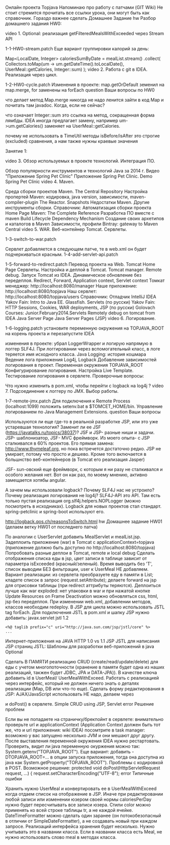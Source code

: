 Онлайн проекта Topjava
Напоминаю про работу с патчами (GIT Wiki)
Не стоит стремится прочитать все ссылки урока, они могут быть как справочник. Гораздо важнее сделать Домашнее Задание
hw Разбор домашнего задания HW0:

video 1. Optional: реализация getFilteredMealsWithExceeded через Stream API

1-1-HW0-stream.patch
Еще вариант группировки калорий за день:

Map<LocalDate, Integer> caloriesSumByDate = mealList.stream()
  .collect(
    Collectors.toMap(um -> um.getDateTime().toLocalDate(), UserMeal::getCalories, Integer::sum)
  );
video 2. Работа с git в IDEA. Реализация через цикл.

1-2-HW0-cycle.patch
Изменения в проекте: map.getOrDefault земенил на map.merge, for заменены на forEach
question Ваши вопросы по HW0

что делает метод Map.merge
никогда не надо ленится зайти в код Map и почитать там javadoc. Когда, если не сейчас?

что означает Integer::sum
это ссылка на метод, сокращенная форма лямбды. IDEA иногда предлагает замену, например um->um.getCalories() заменяет на UserMeal::getCalories.

почему не использовать в TimeUtil методы isBefore/isAfter
это строгие (excluded) сравнения, а нам также нужны краевые значения

Занятие 1:

video 3. Обзор используемых в проекте технологий. Интеграция ПО.

Обзор популярности инструментов и технологий Java за 2014 г.
Видео "Приложение Spring Pet Clinic"
Приложение Spring Pet Clinic.
Demo Spring Pet Clinic
video 4. Maven.

Среда сборки проектов Maven.
The Central Repository
Настройка пропертей Maven: кодировка, java version, зависимости, maven-compiler-plugin
The Reactor. Snapshots
Недостатки Maven. Другие инструменты сборки.
Справочник:
Автоматизация сборки проекта
Home Page
Maven: The Complete Reference
Разработка ПО вместе с maven
Build Lifecycle
Dependency Mechanism
Создание своих архетипов и каталогов в Maven
Зависимости, профили
Bintray: gateway to Maven Central
video 5. WAR. Веб-контейнер Tomcat. Сервлеты.

1-3-switch-to-war.patch

Сервлет добавляется в следующем патче, те в web.xml он будет подчеркиваться красным.
1-4-add-servlet-api.patch

1-5-forward-to-redirect.patch
Перевод проекта на Web.
Tomcat Home Page
Сервлеты.
Настройка и деплой в Tomcat. Tomcat manager. Remote debug.
Запуск Tomcat из IDEA. Динамическое обновление без передеплоя.
Redirect, Forward, Application context, Servlet context
Томкат менеджер: http://localhost:8080/manager
Наше приложение: http://localhost:8080/topjava
Наш сервлет: http://localhost:8080/topjava/users
Справочник:
Отладчик IntelliJ IDEA
Yakov Fain: Intro to Java EE. Glassfish. Servlets (по русски)
Yakov Fain: HTTP Sessions, Cookies, WAR deployments, JSP (по русски)
Golovach Courses: Junior.February2014.Servlets
Remotely debug on tomcat from IDEA
Java Server Page
Java Server Pages (JSP)
video 6. Логирование.

1-6-logging.patch
установите переменную окружения на TOPJAVA_ROOT на корень проекта и перезапустите IDEA

изменения в проекте: убрал LoggerWrapper и логирую напрямую в логгер SLF4J. При логгировании через вспомогательный класс, в логе теряется имя исходного класса.
Java Logging: история кошмара
Ведение лога приложения
Log4j, Logback
Добавление зависимостей логирования в проект. Переменная окружения TOPJAVA_ROOT
Конфигурирование логирования. Настройка Live Template.
Тестирование логирования в сервлете.
Проверочные вопросы:

Что нужно изменить в pom.xml, чтобы перейти с logback на log4j ?
video 7. Подсоединение к логгеру по JMX. Выбор работы.

1-7-remote-jmx.patch
Для подключения к Remote Process (localhost:1099) положить setenv.bat в $TOMCET_HOME/bin.
Управление логированием по Java Management Extensions.
question Ваши вопросы

Используются ли еще где-то в реальной разработке JSP, или это уже устаревшая технология? Заменит ли ее JSF (https://javatalks.ru/topics/38037)?
JSF и JSP- разные ниши и задачи. JSP- шаблонизатор, JSF- МVС фреймворк. Из моего опыта- с JSP сталкивался в 60% проектов. Его прямая замена: http://www.thymeleaf.org, но пока встречется достаточно редко. JSP не умирает, потому что просто и дешево. Кроме того включается в большнство веб-контейнеров (в Tomcat его реализация Jasper)

JSF- sun-овский еще фреймворк, с которым я ни разу не сталкивался и особого желания нет. Вот он как раз, по моему мнению, активно замещается хотябы angular.

А зачем мы использовали logback? Почему SLF4J нас не устроило? Почему реализация логирования не log4j?
SLF4J-API это API. Там есть только пустая реализация org.slf4j.helpers.NOPLogger (можно посмотреть в исходниках). Logback для новых проектов стал стандарт. spring-petclinic и spring-boot используют его.

http://logback.qos.ch/reasonsToSwitch.html
hw Домашнее задание HW01 (делаем ветку HW01 от последнего патча)

По аналогии с UserServlet добавить MealServlet и mealList.jsp.
Задеплоить приложение (war) в Tomcat c applicationContext=topjava (приложение должно быть доступно по http://localhost:8080/topjava)
Попробовать разные деплои в Tomcat, remote и local debug
Сделать отображения списка еды в jsp, цвет записи в таблице зависит от параметра isExceeded (красный/зеленый).
Время выводить без 'T', список выводим БЕЗ фильтрации, user к UserMeal НЕ добавляем.
Вариант реализации:
из сервлета преобразуете еду в памяти в List<UserMealWithExceeded>;
кладете список в запрос (request.setAttribute);
делаете forward на jsp для отрисовки таблицы (при redirect аттрибуты теряются).
Деплоиться лучше как war exploded: нет упаковки в war и при нажатой кнопке Update Resources on Frame Deactivation можно обновляться css, html, jsp без передеплоя. При изменении web.xml, добавлении методов, классов необходим redeploy.
В JSP для цикла можно использовать JSTL tag forEach. Для подключения JSTL в pom.xml и шапку JSP нужно добавить:
    <dependency>
       <groupId>javax.servlet</groupId>
       <artifactId>jstl</artifactId>
       <version>1.2</version>
    </dependency>

    <%@ taglib prefix="c" uri="http://java.sun.com/jsp/jstl/core" %>
    ...
Интернет-приложения на JAVA
HTTP 1.0 vs 1.1
JSP
JSTL для написания JSP страниц
JSTL: Шаблоны для разработки веб-приложений в java
Optional

Сделать В ПАМЯТИ реализацию CRUD (create/read/update/delete) для еды с учетом многопоточности (хранение в памяти будет одна из наших реализаций, такжен будет JDBC, JPA и DATA-JPA)).
В качестве ключа добавить id в UserMeal/ UserMealWithExceed.
Работать с реализацией через интерфейс, который не должен ничего знать о деталях реализации (Map, DB или что-то еще).
Сделать форму редактирования в JSP: AJAX/JavaScript использовать НЕ надо, делаем через <form method="post"> и doPost() в сервлете.
Simple CRUD using JSP, Servlet
error Решение проблем

Если вы не попадаете на страничку/брекпойнт в сервлете:
внимательно проверьте url и applicationContext (Application Context должен быть тот же, что и url приложения: wiki IDEA)
посомтрите в task manager: возможно у вас запущено несколько JVM и они мешают друг другу.
После выставления переменной окружения IDEA нужно рестартовать. Проверить, видит ли java переменную окуржения можно так: System.getenv("TOPJAVA_ROOT"). Еще вариант: добавить -DTOPJAVA_ROOT=... в опции запуска приложения, тогда она доступна из java как System.getProperty("TOPJAVA_ROOT").
Проблемы с кодировкой в POST. Возможное решение:
protected void doPost(HttpServletRequest request, ...) {
    request.setCharacterEncoding("UTF-8");
error Типичные ошибки

Хранить нужно UserMeal и конвертировать ее в UserMealWithExceed когда отдаем список на отображение в JSP. Иначе при редактировании любой записи или изменении юзером своей нормы caloriesPerDay нужно будет пересчитывать все записи юзера.
Стили color можно применять ко всей строке таблицы tr, а не каждой ячейке.
DateTimeFormatter можно сделать один заранее (он потокобезопасный в отличии от SimpleDateFormatter), а не создавать новый при каждом запросе.
Реализаций интерфейса хранения будет несколько. Нужно учитывать это в названии класса.
Если в названии класса есть Meal, не нужно использовать слово meal в методах класса.
